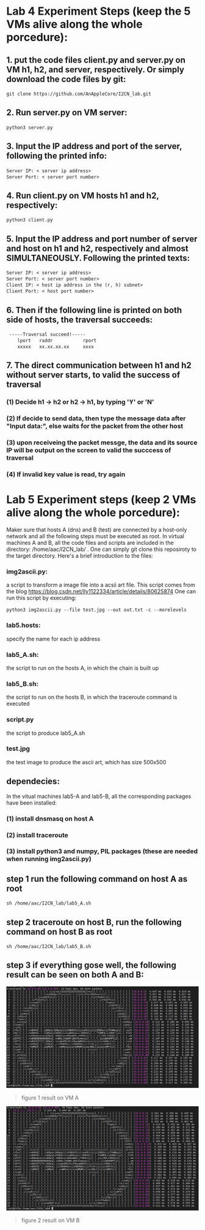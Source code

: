 # Lab 4 Experiment Steps (keep the 5 VMs alive along the whole porcedure):

[//]: # (Image References)
[resultA]: result_A.png "result on VM A"
[resultB]: result_B.png "result on VM B"

## 1. put the code files client.py and server.py on VM h1, h2, and server, respectively. Or simply download the code files by git:

    git clone https://github.com/AnAppleCore/I2CN_lab.git

## 2. Run server.py on VM server:

    python3 server.py

## 3. Input the IP address and port of the server, following the printed info:

    Server IP: < server ip address>
    Server Port: < server port number>

## 4. Run client.py on VM hosts h1 and h2, respectively:

    python3 client.py

## 5. Input the IP address and port number of server and host on h1 and h2, respectively and almost SIMULTANEOUSLY. Following the printed texts:

    Server IP: < server ip address>
    Server Port: < server port number>
    Client IP: < host ip address in the (r, h) subnet>
    Client Port: < host port number>

## 6. Then if the following line is printed on both side of hosts, the traversal succeeds:

     -----Traversal succeed!----- 
        lport   raddr           rport
        xxxxx   xx.xx.xx.xx     xxxx

## 7. The direct communication between h1 and h2 without server starts, to valid the success of traversal
    
### (1) Decide h1 -> h2 or h2 -> h1, by typing 'Y' or 'N'


### (2) If decide to send data, then type the message data after "Input data:", else waits for the packet from the other host


### (3) upon receiveing the packet messge, the data and its source IP will be output on the screen to valid the succcess of traversal


### (4) If invalid key value is read, try again



# Lab 5 Experiment steps (keep 2 VMs alive along the whole porcedure):

Maker sure that hosts A (dns) and B (test) are connected by a host-only network and all the following steps must be executed as root. In virtual machines A and B, all the code files and scripts are included in the directory: /home/aac/I2CN_lab/ . One can simply git clone this reposiroty to the target directory. Here's a brief introduction to the files:

### img2ascii.py: 

a script to transform a image file into a acsii art file. This script comes from the blog https://blog.csdn.net/lly1122334/article/details/80625874 
One can run this script by executing:

    python3 img2ascii.py --file test.jpg --out out.txt -c --morelevels

### lab5.hosts:

specify the name for each ip address

### lab5_A.sh: 

the script to run on the hosts A, in which the chain is built up

### lab5_B.sh: 

the script to run on the hosts B, in which the traceroute command is executed

### script.py

the script to produce lab5_A.sh

### test.jpg

the test image to produce the ascii art, which has size 500x500

## dependecies:

In the vitual machines lab5-A and lab5-B, all the corresponding packages have been installed:

### (1) install dnsmasq on host A
### (2) install traceroute
### (3) install python3 and numpy, PIL packages (these are needed when running img2ascii.py)

## step 1 run the following command on host A as root

    sh /home/aac/I2CN_lab/lab5_A.sh

## step 2 traceroute on host B, run the following command on host B as root

    sh /home/aac/I2CN_lab/lab5_B.sh
    
## step 3 if everything gose well, the following result can be seen on both A and B:

![alt image][resultA]
>figure 1 result on VM A

![alt image][resultB]
>figure 2 result on VM B
